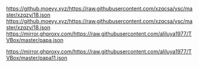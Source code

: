 
https://github.moeyy.xyz/https://raw.githubusercontent.com/xzqcsa/ysc/master/xzqzy/18.json
https://github.moeyy.xyz/https://raw.githubusercontent.com/xzqcsa/ysc/master/xzqzy/18.json
https://mirror.ghproxy.com/https://raw.githubusercontent.com/aliluya1977/TVBox/master/papa.json

https://mirror.ghproxy.com/https://raw.githubusercontent.com/aliluya1977/TVBox/master/papa11.json

